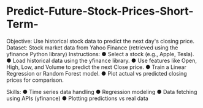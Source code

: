 # Predict-Future-Stock-Prices-Short-Term-
Objective: Use historical stock data to predict the next day's closing price. Dataset: Stock market data from Yahoo Finance (retrieved using the yfinance Python library)
Instructions:
● Select a stock (e.g., Apple, Tesla).
● Load historical data using the yfinance library.
● Use features like Open, High, Low, and Volume to predict the next Close price.
● Train a Linear Regression or Random Forest model.
● Plot actual vs predicted closing prices for comparison.

Skills:
● Time series data handling
● Regression modeling
● Data fetching using APIs (yfinance)
● Plotting predictions vs real data

